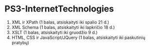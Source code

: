 # PS3-InternetTechnologies

1. XML ir XPath (1 balas, atsiskaityti iki spalio 21 d.)
2. XML Schema (1 balas, atsiskaityti iki lapkričio 18 d.)
3. XSLT (1 balas, atsiskaityti iki gruodžio 9 d.)
4. HTML, CSS ir JavaScript/JQuery (1 balas, atsiskaityti iki paskutinių pratybų)
